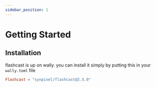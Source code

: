 ```yaml
---
sidebar_position: 1
---
```


# Getting Started

## Installation

flashcast is up on wally. you can install it simply by putting this in your `wally.toml` file

```toml
Flashcast = "synpixel/flashcast@2.5.0"
```
